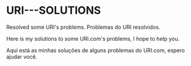 # URI---SOLUTIONS
Resolved some URI's problems. Problemas do URI resolvidos.

Here is my solutions to some URI.com's problems, I hope to help you.

Aqui está as minhas soluções de alguns problemas do URI.com, espero ajudar você.
